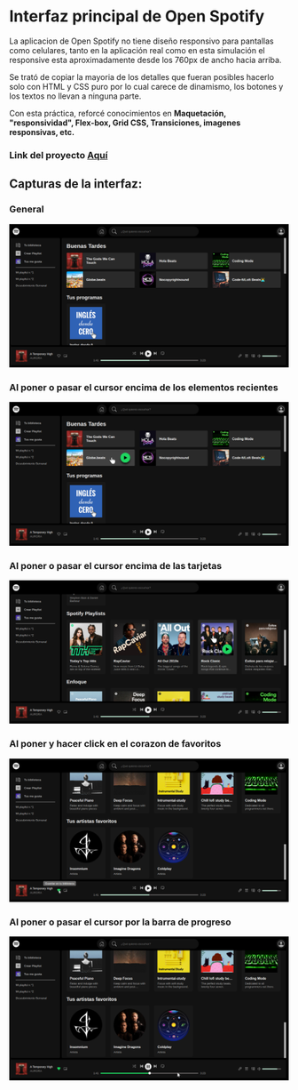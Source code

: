 # Interfaz principal de Open Spotify

La aplicacion de Open Spotify no tiene diseño responsivo para pantallas como celulares, tanto en la aplicación real como en esta simulación el responsive esta aproximadamente desde los 760px de ancho hacia arriba.

Se trató de copiar la mayoria de los detalles que fueran posibles hacerlo solo con HTML y CSS puro por lo cual carece de dinamismo, los botones y los textos  no llevan a ninguna parte. 

Con esta práctica, reforcé conocimientos en **Maquetación, "responsividad", Flex-box, Grid CSS, Transiciones, imagenes responsivas, etc.**

### Link del proyecto [Aquí](https://miktl.github.io/interfaz-open-spotify/)

## Capturas de la interfaz:

### General
![General](screenshots/captura1.png)
### Al poner o pasar el cursor encima de los elementos recientes
![Hover en recientes](screenshots/captura2.png)
### Al poner o pasar el cursor encima de las tarjetas
![Hover en tarjetas](screenshots/captura3.png)
### Al poner y hacer click en el corazon de favoritos
![Guardar en Favoritos](screenshots/captura4.png)
### Al poner o pasar el cursor por la barra de progreso
![Hover en la barra de progreso](screenshots/captura5.png)
